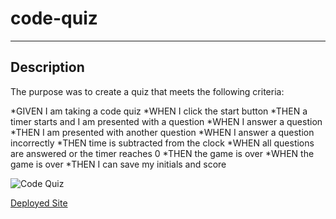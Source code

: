 # code-quiz
---
## Description
The purpose was to create a quiz that meets the following criteria:

*GIVEN I am taking a code quiz
*WHEN I click the start button
*THEN a timer starts and I am presented with a question
*WHEN I answer a question
*THEN I am presented with another question
*WHEN I answer a question incorrectly
*THEN time is subtracted from the clock
*WHEN all questions are answered or the timer reaches 0
*THEN the game is over
*WHEN the game is over
*THEN I can save my initials and score

![Code Quiz]()

[Deployed Site]()